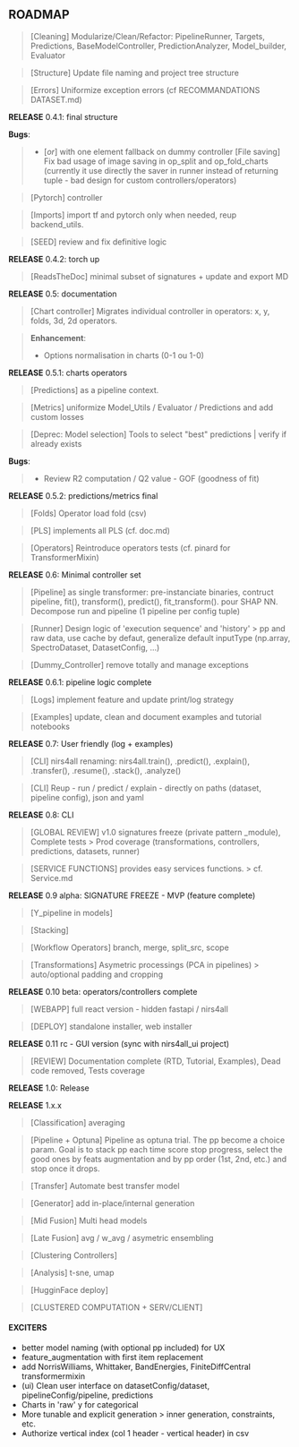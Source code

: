 ## ROADMAP ##

> [Cleaning] Modularize/Clean/Refactor: PipelineRunner, Targets, Predictions, BaseModelController, PredictionAnalyzer, Model_builder, Evaluator

> [Structure] Update file naming and project tree structure

> [Errors] Uniformize exception errors (cf RECOMMANDATIONS DATASET.md)

**RELEASE** 0.4.1: final structure

**Bugs**:
>   - [_or_] with one element fallback on dummy controller
> [File saving] Fix bad usage of image saving in op_split and op_fold_charts (currently it use directly the saver in runner instead of returning tuple - bad design for custom controllers/operators)

> [Pytorch] controller

> [Imports] import tf and pytorch only when needed, reup backend_utils.

> [SEED] review and fix definitive logic

**RELEASE** 0.4.2: torch up

> [ReadsTheDoc] minimal subset of signatures + update and export MD

**RELEASE** 0.5: documentation

> [Chart controller] Migrates individual controller in operators: x, y, folds, 3d, 2d operators.

> **Enhancement**:
> - Options normalisation in charts (0-1 ou 1-0)

**RELEASE** 0.5.1: charts operators

> [Predictions] as a pipeline context.

> [Metrics] uniformize Model_Utils / Evaluator / Predictions and add custom losses

> [Deprec: Model selection] Tools to select "best" predictions | verify if already exists

**Bugs**:
>   - Review R2 computation / Q2 value - GOF (goodness of fit)

**RELEASE** 0.5.2: predictions/metrics final

> [Folds] Operator load fold (csv)

> [PLS] implements all PLS (cf. doc.md)

> [Operators] Reintroduce operators tests (cf. pinard for TransformerMixin)

**RELEASE** 0.6: Minimal controller set

> [Pipeline] as single transformer: pre-instanciate binaries, contruct pipeline, fit(), transform(), predict(), fit_transform(). pour SHAP NN. Decompose run and pipeline (1 pipeline per config tuple)

> [Runner] Design logic of 'execution sequence' and 'history' > pp and raw data, use cache by defaut, generalize default inputType (np.array, SpectroDataset, DatasetConfig, ...)

> [Dummy_Controller] remove totally and manage exceptions

**RELEASE** 0.6.1: pipeline logic complete

> [Logs] implement feature and update print/log strategy

> [Examples] update, clean and document examples and tutorial notebooks

**RELEASE** 0.7: User friendly (log + examples)

> [CLI] nirs4all renaming: nirs4all.train(), .predict(), .explain(), .transfer(), .resume(), .stack(), .analyze()

> [CLI]  Reup - run / predict / explain - directly on paths (dataset, pipeline config), json and yaml

**RELEASE** 0.8: CLI

> [GLOBAL REVIEW] v1.0 signatures freeze (private pattern _module), Complete tests > Prod coverage (transformations, controllers, predictions, datasets, runner)

> [SERVICE FUNCTIONS] provides easy services functions. > cf. Service.md

**RELEASE**  0.9 alpha: SIGNATURE FREEZE - MVP (feature complete)

> [Y_pipeline in models]

> [Stacking]

> [Workflow Operators] branch, merge, split_src, scope

> [Transformations] Asymetric processings (PCA in pipelines) > auto/optional padding and cropping

**RELEASE** 0.10 beta: operators/controllers complete

> [WEBAPP] full react version - hidden fastapi / nirs4all

> [DEPLOY] standalone installer, web installer

**RELEASE** 0.11 rc - GUI version (sync with nirs4all_ui project)

> [REVIEW] Documentation complete (RTD, Tutorial, Examples), Dead code removed, Tests coverage

**RELEASE** 1.0: Release

**RELEASE** 1.x.x

> [Classification] averaging

> [Pipeline + Optuna] Pipeline as optuna trial. The pp become a choice param. Goal is to stack pp each time score stop progress, select the good ones by feats augmentation and by pp order (1st, 2nd, etc.) and stop once it drops.

> [Transfer] Automate best transfer model

> [Generator] add in-place/internal generation

> [Mid Fusion] Multi head models

> [Late Fusion] avg / w_avg / asymetric ensembling

> [Clustering Controllers]

> [Analysis] t-sne, umap

> [HugginFace deploy]

> [CLUSTERED COMPUTATION + SERV/CLIENT]

#### EXCITERS ####
- better model naming (with optional pp included) for UX
- feature_augmentation with first item replacement
- add NorrisWilliams, Whittaker, BandEnergies, FiniteDiffCentral transformermixin
- (ui) Clean user interface on datasetConfig/dataset, pipelineConfig/pipeline, predictions
- Charts in 'raw' y for categorical
- More tunable and explicit generation > inner generation, constraints, etc.
- Authorize vertical index (col 1 header - vertical header) in csv
